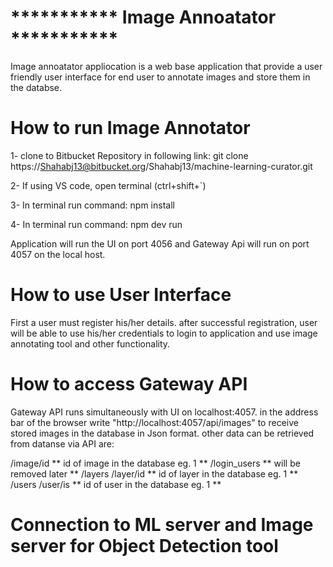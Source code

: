 # ***********  Image Annoatator  *********** #
Image annoatator appliocation is a web base application that provide a user friendly user interface for end user to annotate images and store them in the databse.

# How to run Image Annotator
1- clone to Bitbucket Repository in following link: git clone https://Shahabj13@bitbucket.org/Shahabj13/machine-learning-curator.git


2- If using VS code, open terminal (ctrl+shift+`)

3- In terminal run command: npm install

4- In terminal run command: npm dev run

Application will run the UI on port 4056 and Gateway Api will run on port 4057 on the local host.

# How to use User Interface

First a user must register his/her details. after successful registration, user will be able to use his/her credentials to login to application and use image annotating tool and other functionality.

# How to access Gateway API

Gateway API runs simultaneously with UI on localhost:4057. in the address bar of the browser write "http://localhost:4057/api/images" to receive stored images in the database in Json format. other data can be retrieved from datanse via API are:

/image/id ** id of image in the database eg. 1 **
/login_users ** will be removed later **
/layers
/layer/id ** id of layer in the database eg. 1 **
/users
/user/is ** id of user in the database eg. 1 **


# Connection to ML server and Image server for Object Detection tool